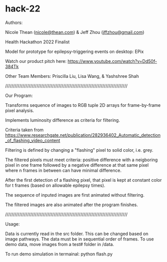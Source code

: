 # hack-22
Authors: 

Nicole Thean  (nicole@thean.com) & Jeff Zhou  (jffzhou@gmail.com)

Health Hackathon 2022 Finalist

Model for prototype for epilepsy-triggering events on desktop: EPix

Watch our product pitch here: https://www.youtube.com/watch?v=Dd50f-384Tk

Other Team Members:  Priscilla Liu, Lisa Wang, & Yashshree Shah

//////////////////////////////////////////////////////////////////////////////

Our Program:

Transforms sequence of images to RGB tuple 2D arrays for frame-by-frame pixel analysis.

Implements luminosity difference as criteria for filtering. 

Criteria taken from https://www.researchgate.net/publication/282936402_Automatic_detection_of_flashing_video_content 

Filtering is defined by changing a "flashing" pixel to solid color, i.e. grey. 

The filtered pixels must meet criteria: positive difference with a neigboring pixel in one frame followed by a negative difference at that same pixel where n frames in between can have minimal difference.

After the first detection of a flashing pixel, that pixel is kept at constant color for t frames (based on allowable epilepsy times). 

The sequence of inputed images are first animated without filtering.

The filtered images are also animated after the program finishes.

//////////////////////////////////////////////////////////////////////////////

Usage:

Data is currently read in the src folder. This can be changed based on image pathways. The data must be in sequential order of frames. To use demo data, move images from a test# folder in /data. 

To run demo simulation in termainal: 
      python flash.py
